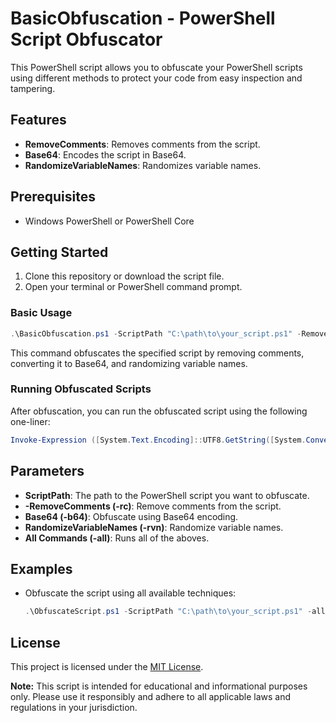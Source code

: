 
# BasicObfuscation - PowerShell Script Obfuscator

This PowerShell script allows you to obfuscate your PowerShell scripts using different methods to protect your code from easy inspection and tampering.

## Features

- **RemoveComments**: Removes comments from the script.
- **Base64**: Encodes the script in Base64.
- **RandomizeVariableNames**: Randomizes variable names.

## Prerequisites

- Windows PowerShell or PowerShell Core

## Getting Started

1. Clone this repository or download the script file.
2. Open your terminal or PowerShell command prompt.

### Basic Usage

```powershell
.\BasicObfuscation.ps1 -ScriptPath "C:\path\to\your_script.ps1" -RemoveComments -Base64 -RandomizeVariableNames
```

This command obfuscates the specified script by removing comments, converting it to Base64, and randomizing variable names.

### Running Obfuscated Scripts

After obfuscation, you can run the obfuscated script using the following one-liner:

```powershell
Invoke-Expression ([System.Text.Encoding]::UTF8.GetString([System.Convert]::FromBase64String((Get-Content -Raw -Path "obfuscated.ps1")))
```

## Parameters

- **ScriptPath**: The path to the PowerShell script you want to obfuscate.
- **-RemoveComments (-rc)**: Remove comments from the script.
- **Base64 (-b64)**: Obfuscate using Base64 encoding.
- **RandomizeVariableNames (-rvn)**: Randomize variable names.
- **All Commands (-all)**: Runs all of the aboves.

## Examples

- Obfuscate the script using all available techniques:
  
  ```powershell
  .\ObfuscateScript.ps1 -ScriptPath "C:\path\to\your_script.ps1" -all
  ```

## License

This project is licensed under the [MIT License](LICENSE.md).


**Note:** This script is intended for educational and informational purposes only. Please use it responsibly and adhere to all applicable laws and regulations in your jurisdiction.
